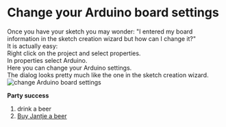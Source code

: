 Change your Arduino board settings
===

Once you have your sketch you may wonder: "I entered my board information in the sketch creation wizard but how can I change it?"  
It is actually easy:  
Right click on the project and select properties.    
In properties select Arduino.  
Here you can change your Arduino settings.  
The dialog looks pretty much like the one in the sketch creation wizard.  
![change Arduino board settings](http://iloapp.baeyens.it/data/_gallery/public/6/141807692282059000_resized.png)  

 **Party success**
 
 1. drink a beer
 2. [Buy Jantje a beer](http://eclipse.baeyens.it/donate.html "thanks")